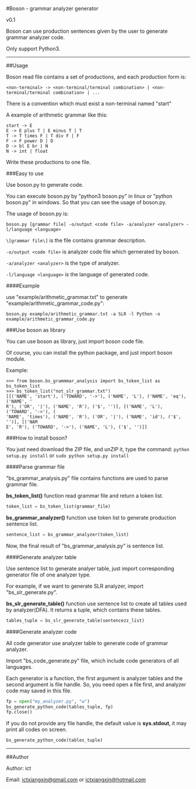 #Boson  - grammar analyzer generator

v0.1

Boson can use production sentences given by the user to generate grammar analyzer code.

Only support Python3.

* * *

##Usage

Boson read file contains a set of productions, and each production form is:

```
<non-terminal> -> <non-terminal/terminal combination> | <non-terminal/terminal combination> | ...
```

There is a convention which must exist a non-terminal named "start"

A example of arithmetic grammar like this:

```
start -> E
E -> E plus T | E minus T | T
T -> T times F | T div F | F
F -> F power D | D
D -> bl E br | N
N -> int | float
```

Write these productions to one file.

###Easy to use

Use boson.py to generate code.

You can execute boson.py by "python3 boson.py" in linux or "python boson.py" in windows.
So that you can see the usage of boson.py.

The usage of boson.py is:

```
boson.py [grammar file] -o/output <code file> -a/analyzer <analyzer> -l/language <language>
```

`\[grammar file\]` is the file contains grammar description.

`-o/output <code file>` is analyzer code file which gernerated by boson.

`-a/analyzer <analyzer>` is the type of analyzer.

`-l/language <language>` is the language of generated code.

####Example

use "example/arithmetic_grammar.txt" to generate "example/arithmetic_grammar_code.py":

```
boson.py example/arithmetic_grammar.txt -a SLR -l Python -o example/arithmetic_grammar_code.py
```

###Use boson as library

You can use boson as library, just import boson code file.

Of course, you can install the python package, and just import boson module.

Example:

    >>> from boson.bs_grammmar_analysis import bs_token_list as bs_token_list
    >>> bs_token_list("not_slr_grammar.txt")
    [[('NAME', 'start'), ('TOWARD', '->'), ('NAME', 'L'), ('NAME', 'eq'), ('NAME', '
    R'), ('OR', '|'), ('NAME', 'R'), ('$', '')], [('NAME', 'L'), ('TOWARD', '->'), (
    'NAME', 'times'), ('NAME', 'R'), ('OR', '|'), ('NAME', 'id'), ('$', '')], [('NAM
    E', 'R'), ('TOWARD', '->'), ('NAME', 'L'), ('$', '')]]

###How to install boson?

You just need download the ZIP file, and unZIP it, type the command:
 `python setup.py install` or `sudo python setup.py install`

####Parse grammar file

"bs_grammar_analysis.py" file contains functions are used to parse grammar file.

**bs_token_list()** function read grammar file and return a token list.

```python
token_list = bs_token_list(grammar_file)
```

**bs_grammar_analyzer()** function use token list to generate production sentence list.

```python
sentence_list = bs_grammar_analyzer(token_list)
```

Now, the final result of "bs_grammar_analysis.py" is sentence list.

####Generate analyzer table

Use sentence list to generate analyer table, just import corresponding generator file of one analyzer type.

For example, if we want to generate SLR analyzer, import "bs_slr_generate.py".

**bs_slr_generate_table()** function use sentence list to create all tables used by analyzer(DFA).
It returns a tuple, which contains these tables.

```python
tables_tuple = bs_slr_generate_table(sentencezz_list)
```

####Generate analyzer code

All code generator use analyzer table to generate code of grammar analyzer.

Import "bs_code_generate.py" file, which include code generators of all languages.

Each generator is a function, the first argument is analyzer tables and the second argument is file handle.
So, you need open a file first, and analyzer code may saved in this file.

```python
fp = open("my_analyzer.py", "w")
bs_generate_python_code(tables_tuple, fp)
fp.close()
```

If you do not provide any file handle, the default value is **sys.stdout**, it may print all codes on screen.

```python
bs_generate_python_code(tables_tuple)
```

* * *

##Author

Author: ict

Email: ictxiangxin@gmail.com or ictxiangxin@hotmail.com